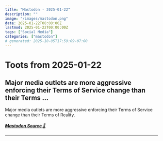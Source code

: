 ```yaml
---
title: "Mastodon - 2025-01-22"
description: ""
image: "/images/mastodon.png"
date: 2025-01-22T00:00:00Z
lastmod: 2025-01-22T00:00:00Z
tags: ["Social Media"]
categories: ["mastodon"]
# generated: 2025-10-05T17:59:09-07:00
---
```


# Toots from 2025-01-22

## Major media outlets are more aggressive enforcing their Terms of Service change than their Terms ...

Major media outlets are more aggressive enforcing their Terms of Service change than their Terms of Reality.

##### [Mastodon Source 🐘](https://hachyderm.io/@mweagle/113869338578613097)

---

